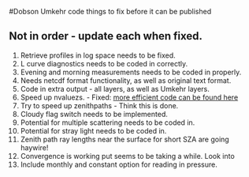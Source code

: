 #Dobson Umkehr code things to fix before it can be published

## Not in order - update each when fixed.

1. Retrieve profiles in log space needs to be fixed.
2. L curve diagnostics needs to be coded in correctly.
3. Evening and morning measurements needs to be coded in properly.
4. Needs netcdf format functionality, as well as original text format.
5. Code in extra output - all layers, as well as Umkehr layers.
6. Speed up nvaluezs. - Fixed: [more efficient code can be found here](https://bitbucket.org/kstone4/umkehr_algorithm/commits/c04cc59768e944cfbcfc8402cb52889dd72499a9)
7. Try to speed up zenithpaths - Think this is done.
8. Cloudy flag switch needs to be implemented.
9. Potential for multiple scattering needs to be coded in.
10. Potential for stray light needs to be coded in.
11. Zenith path ray lengths near the surface for short SZA are going haywire!
12. Convergence is working put seems to be taking a while. Look into
13. Include monthly and constant option for reading in pressure.



